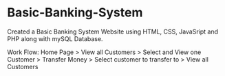 # Basic-Banking-System

Created a Basic Banking System Website using HTML, CSS, JavaSript and PHP along with mySQL Database. 

Work Flow: Home Page > View all Customers > Select and View one Customer > Transfer Money > Select customer to transfer to > View all Customers 
